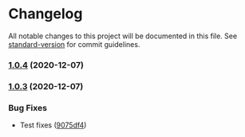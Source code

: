 # Changelog

All notable changes to this project will be documented in this file. See [standard-version](https://github.com/conventional-changelog/standard-version) for commit guidelines.

### [1.0.4](https://devt.de///compare/v1.0.3...v1.0.4) (2020-12-07)

### [1.0.3](https://devt.de///compare/v1.0.2...v1.0.3) (2020-12-07)


### Bug Fixes

* Test fixes ([9075df4](https://devt.de///commit/9075df4c630a25db597a3c48c74d230383dfd5e8))
